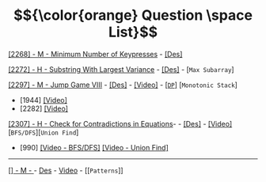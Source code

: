 # $${\color{orange} Question \space List}$$

[[2268] - M - Minimum Number of Keypresses](https://github.com/1688168/Leetcode/blob/main/LC/%5B2268%5D%20MinimumNumberOfKeypresses.py) - [[Des]](https://leetcode.com/problems/minimum-number-of-keypresses/)

[[2272] - H - Substring With Largest Variance](https://github.com/1688168/Leetcode/blob/main/LC/%5B2272%5D%20Substring%20With%20Largest%20Variance.md) - [[Des]](https://leetcode.com/problems/substring-with-largest-variance/) - [`Max Subarray`]

[[2297] - M - Jump Game VIII](https://github.com/1688168/Leetcode/blob/main/LC/%5B2297%5D%20JumpGameVIII.py) - [[Des]](https://leetcode.com/problems/jump-game-viii/) - [[Video]](https://www.youtube.com/watch?v=II7tWDuY7yE) - [[`DP`]](https://github.com/1688168/Leetcode/template/DP.md) [`Monotonic Stack`]

- [1944] [[Video]](https://www.youtube.com/watch?v=oV-HvcHogyk)
- [2282] [[Video]](https://www.youtube.com/watch?v=AgC28b_0ekM)

[[2307] - H - Check for Contradictions in Equations](https://github.com/1688168/Leetcode/blob/main/LC/%5B2307%5D%20CheckForContradictionsInEquations.py)- - [[Des]](https://leetcode.com/problems/check-for-contradictions-in-equations/) - [[Video]](https://www.youtube.com/watch?v=csuQPHC4WTk) [`BFS/DFS`][`Union Find`]

- [990] [[Video - BFS/DFS]](https://www.youtube.com/watch?v=K2oLZTE53kk&t=0s) [[Video - Union Find]](https://www.youtube.com/watch?v=x_c-OSW-8Iw&t=0s)

---

[[] - M - ]() - [Des]() - [Video]() - [[`Patterns`]]
